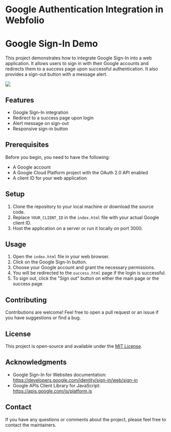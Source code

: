 # Google Authentication Integration in Webfolio

# Google Sign-In Demo

This project demonstrates how to integrate Google Sign-In into a web application. It allows users to sign in with their Google accounts and redirects them to a success page upon successful authentication. It also provides a sign-out button with a message alert.

<img src="(https://github.com/mrmichaelque/Google-Authenticator/tree/main/Carousel)">

## Features

- Google Sign-In integration
- Redirect to a success page upon login
- Alert message on sign-out
- Responsive sign-in button

## Prerequisites

Before you begin, you need to have the following:

- A Google account
- A Google Cloud Platform project with the OAuth 2.0 API enabled
- A client ID for your web application

## Setup

1. Clone the repository to your local machine or download the source code.
2. Replace `YOUR_CLIENT_ID` in the `index.html` file with your actual Google client ID.
3. Host the application on a server or run it locally on port 3000.

## Usage

1. Open the `index.html` file in your web browser.
2. Click on the Google Sign-In button.
3. Choose your Google account and grant the necessary permissions.
4. You will be redirected to the `success.html` page if the login is successful.
5. To sign out, click the "Sign out" button on either the main page or the success page.

## Contributing

Contributions are welcome! Feel free to open a pull request or an issue if you have suggestions or find a bug.

## License

This project is open-source and available under the [MIT License](LICENSE).

## Acknowledgments

- Google Sign-In for Websites documentation: https://developers.google.com/identity/sign-in/web/sign-in
- Google APIs Client Library for JavaScript: https://apis.google.com/js/platform.js

## Contact

If you have any questions or comments about the project, please feel free to contact the maintainers.



